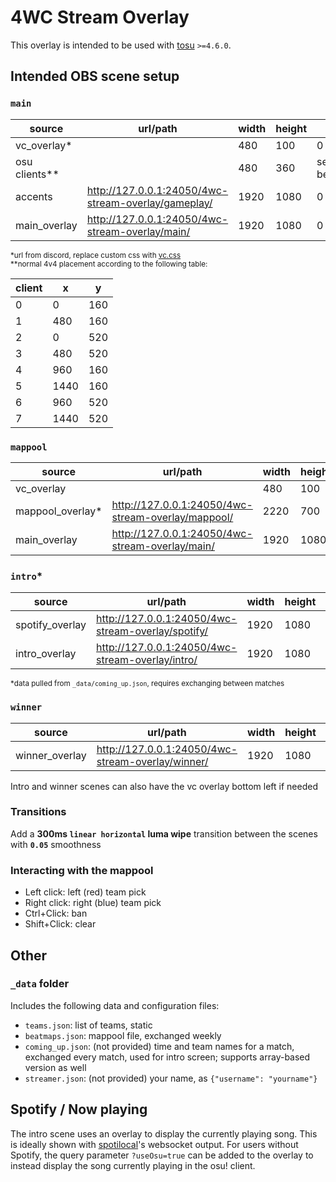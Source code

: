 # 4WC Stream Overlay

This overlay is intended to be used with [tosu](https://github.com/KotRikD/tosu) `>=4.6.0`.

## Intended OBS scene setup

### `main`

| source        | url/path                                            | width | height | x         | y         |
|---------------|-----------------------------------------------------|-------|--------|-----------|-----------|
| vc_overlay*   |                                                     | 480   | 100    | 0         | 880       |
| osu clients** |                                                     | 480   | 360    | see below | see below |
| accents       | http://127.0.0.1:24050/4wc-stream-overlay/gameplay/ | 1920  | 1080   | 0         | 0         |
| main_overlay  | http://127.0.0.1:24050/4wc-stream-overlay/main/     | 1920  | 1080   | 0         | 0         |

<sup>*url from discord, replace custom css with [vc.css](vc.css)</sup><br>
<sup>**normal 4v4 placement according to the following table:</sup>

| client | x    | y    |
|--------|------|------|
| 0      | 0    | 160  |
| 1      | 480  | 160  |
| 2      | 0    | 520  |
| 3      | 480  | 520  |
| 4      | 960  | 160  |
| 5      | 1440 | 160  |
| 6      | 960  | 520  |
| 7      | 1440 | 520  |

### `mappool`

| source           | url/path                                           | width | height | x | y   |
|------------------|----------------------------------------------------|-------|--------|---|-----|
| vc_overlay       |                                                    | 480   | 100    | 0 | 880 |
| mappool_overlay* | http://127.0.0.1:24050/4wc-stream-overlay/mappool/ | 2220  | 700    | 0 | 0   |
| main_overlay     | http://127.0.0.1:24050/4wc-stream-overlay/main/    | 1920  | 1080   | 0 | 0   |

### `intro`*

| source           | url/path                                           | width | height | x | y   |
|------------------|----------------------------------------------------|-------|--------|---|-----|
| spotify_overlay  | http://127.0.0.1:24050/4wc-stream-overlay/spotify/ | 1920  | 1080   | 0 | 0   |
| intro_overlay    | http://127.0.0.1:24050/4wc-stream-overlay/intro/   | 1920  | 1080   | 0 | 0   |

<sup>*data pulled from `_data/coming_up.json`, requires exchanging between matches</sup>

### `winner`

| source           | url/path                                          | width | height | x | y   |
|------------------|---------------------------------------------------|-------|--------|---|-----|
| winner_overlay   | http://127.0.0.1:24050/4wc-stream-overlay/winner/ | 1920  | 1080   | 0 | 0   |

Intro and winner scenes can also have the vc overlay bottom left if needed

### Transitions

Add a **300ms `linear horizontal` luma wipe** transition between the scenes with **`0.05`** smoothness

### Interacting with the mappool

- Left click: left (red) team pick
- Right click: right (blue) team pick
- Ctrl+Click: ban
- Shift+Click: clear

## Other

### `_data` folder

Includes the following data and configuration files:

- `teams.json`: list of teams, static
- `beatmaps.json`: mappool file, exchanged weekly
- `coming_up.json`: (not provided) time and team names for a match, exchanged every match, used for intro screen; supports array-based version as well
- `streamer.json`: (not provided) your name, as `{"username": "yourname"}`

## Spotify / Now playing

The intro scene uses an overlay to display the currently playing song. This is ideally shown with [spotilocal](https://github.com/jmswrnr/spotilocal)'s websocket output. For users without Spotify, the query parameter `?useOsu=true` can be added to the overlay to instead display the song currently playing in the osu! client.
